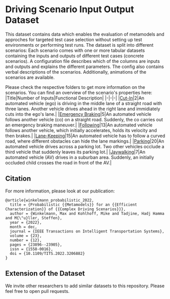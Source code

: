# Driving Scenario Input Output Dataset

This dataset contains data which enables the evaluation of metamodels and approches for targeted test case selection without setting up test environments or performing test runs. The dataset is split into different scenarios: Each scenario comes with one or more tabular datasets containing the inputs and outputs of different test cases (concrete scenarios). A configuration file describes which of the columns are inputs and outputs and explains the different parameters. The config also contains verbal descriptions of the scenarios. Additionally, animations of the scenarios are available.

Please check the respective folders to get more information on the scenarios. You can find an overview of the scenario's properties here:
|Title|Number of Inputs|Functional Description|
|-|-|-|
|[Cut-In](data/202109_Cut-In/)|2|An automated vehicle (ego) is driving in the middle lane of a straight road with three lanes. Another vehicle drives ahead in the right lane and immidiately cuts into the ego's lane.|
|[Emergency Braking](data/202109_Emergency_Braking/)|5|An automated vehicle follows another vehicle (co) on a straight road. Suddenly, the co carries out an emergency braking maneuver.|
|[Following](data/202109_Following/)|13|An automated vehicle follows another vehicle, which initially accelerates, holds its velocity and then brakes.|
|[Lane-Keeping](data/202109_Lane-Keeping/)|15|An automated vehicle has to follow a curved road, where different obstacles can hide the lane markings.|
|[Parking](data/202109_Parking/)|20|An automated vehicle drives across a parking lot. Two other vehicles occlude a third vehicle that suddenly leaves its parking lot.|
|[Jaywalking](data/202202_Jaywalking/)|7|An automated vehicle (AV) drives in a suburban area. Suddenly, an initially occluded child crosses the road in front of the AV.|

## Citation
For more information, please look at our publication:
```
@article{winkelmann_probabilistic_2022,
  title = {Probabilistic {{Metamodels}} for an {{Efficient Characterization}} of {{Complex Driving Scenarios}}},
  author = {Winkelmann, Max and Kohlhoff, Mike and Tadjine, Hadj Hamma and M{\"u}ller, Steffen},
  year = {2022},
  month = dec,
  journal = {IEEE Transactions on Intelligent Transportation Systems},
  volume = {23},
  number = {12},
  pages = {23896--23905},
  issn = {1558-0016},
  doi = {10.1109/TITS.2022.3206882}
}
```

## Extension of the Dataset
We invite other researchers to add similar datasets to this repository. Please feel free to open pull requests.
